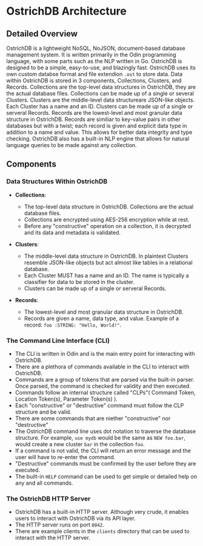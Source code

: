 # OstrichDB Architecture

## Detailed Overview

OstrichDB is a lightweight NoSQL, NoJSON, document-based database management system.
It is written primarily in the Odin programming language, with some parts such as the NLP written in Go.
OstrichDB is designed to be a simple, easy-to-use, and blazingly fast. OstrichDB
uses its own custom databse format and file extendion `.ost` to store data.
Data within OstrichDB is stored in 3 components, Collections, Clusters, and Records.
Collections are the top-level data structures in OstrichDB, they are the actual
database files. Collections can be made up of a single or several Clusters.
Clusters are the middle-level data structureare JSON-like objects. Each Cluster has a name
and an ID. Clusters can be made up of a single or serveral Records. Records are the lowest-level
and most granular data structure in OstrichDB. Records are similiar to key-value pairs in
other databases but with a twist; each record is given and explicit data type in addition
to a name and value. This allows for better data integrity and type checking. OstrichDB
also has a built-in NLP engine that allows for natural language queries to be made against
any collection.

## Components

### Data Structures Within OstrichDB
- **Collections**:
  - The top-level data structure in OstrichDB. Collections are the actual database files.
  - Collections are encrypted using AES-256 encryption while at rest.
  - Before any "constructive" operation on a collection, it is decrypted and its data and metadata is validated.

- **Clusters**:
  - The middle-level data structure in OstrichDB. In plaintext Clusters resemble JSON-like objects but act almost like tables in a relational database.
  - Each Cluster MUST has a name and an ID. The name is typically a classifier for data to be stored in the cluster.
  - Clusters can be made up of a single or serveral Records.

- **Records**:
  - The lowest-level and most granular data structure in OstrichDB.
  - Records are given a name, data type, and value. Example of a record: `foo :STRING: "Hello, World!"`.

### The Command Line Interface (CLI)
- The CLI is written in Odin and is the main entry point for interacting with OstrichDB.
- There are a plethora of commands available in the CLI to interact with OstrichDB.
- Commands are a group of tokens that are parsed via the built-in parser. Once parsed, the command is checked for validity and then executed.
- Commands follow an internal structure called "CLPs"( Command Token, Location Token(s), Parameter Token(s) ).
- Each "constructive" or "destructive" command must follow the CLP structure and be valid.
- There are some commands that are niether "constructive" nor "destructive"
- The OstrichDB command line uses dot notation to traverse the database structure. For example, `use mydb` would be the same as `NEW foo.bar`, would create a new cluster `bar` in the collection `foo`.
- If a command is not valid, the CLI will return an error message and the user will have to re-enter the command.
- "Destructive" commands must be confirmed by the user before they are executed.
- The built-in `HELP` command can be used to get simple or detailed help on any and all commands.

### The OstrichDB HTTP Server
- OstrichDB has a built-in HTTP server. Although very crude, it enables users to interact with OstrichDB via its API layer.
- The HTTP server runs on port `8042`.
- There are example clients in the `clients` directory that can be used to interact with the HTTP server.
